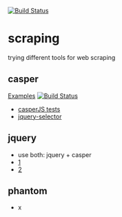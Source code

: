 [![Build Status](https://travis-ci.org/brownman/scraping.svg?branch=master)](https://travis-ci.org/brownman/scraping)


scraping
=========
trying different tools for web scraping


casper
----
[Examples](https://github.com/n1k0/casperjs/tree/master/samples)
[![Build Status](https://travis-ci.org/n1k0/casperjs.svg?branch=master)](https://travis-ci.org/n1k0/casperjs)
- [casperJS tests](https://github.com/n1k0/casperjs/tree/master/tests)
- [jquery-selector](http://www.w3schools.com/jquery/trysel.asp)

jquery
---
- use both: jquery + casper
- [1](http://www.raymondcamden.com/2014/2/28/Interesting-discovery-with-CasperJS-jQuery-and-transitions)
- [2](http://stackoverflow.com/questions/17860928/how-do-i-use-jquery-in-casperjs)

phantom
---
- x
